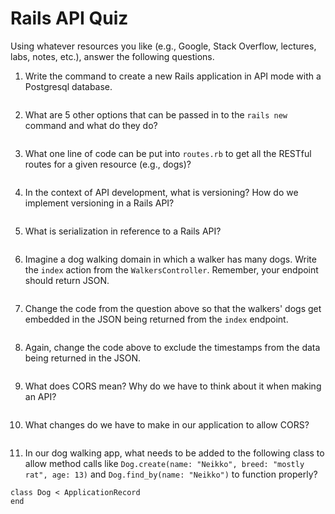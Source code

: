 # Rails API Quiz

Using whatever resources you like (e.g., Google, Stack Overflow, lectures, labs, notes, etc.), answer the following questions.

1. Write the command to create a new Rails application in API mode with a Postgresql database.

```
```

2. What are 5 other options that can be passed in to the `rails new` command and what do they do?

```
```

3. What one line of code can be put into `routes.rb` to get all the RESTful routes for a given resource (e.g., dogs)?

```
```

4. In the context of API development, what is versioning? How do we implement versioning in a Rails API?

```
```

5. What is serialization in reference to a Rails API?

```
```

6. Imagine a dog walking domain in which a walker has many dogs. Write the `index` action from the `WalkersController`. Remember, your endpoint should return JSON.

```
```

7. Change the code from the question above so that the walkers' dogs get embedded in the JSON being returned from the `index` endpoint.

```
```

8. Again, change the code above to exclude the timestamps from the data being returned in the JSON.

```
```

9. What does CORS mean? Why do we have to think about it when making an API?

```
```

10. What changes do we have to make in our application to allow CORS?

```
```

11. In our dog walking app, what needs to be added to the following class to allow method calls like `Dog.create(name: "Neikko", breed: "mostly rat", age: 13)` and `Dog.find_by(name: "Neikko")` to function properly?

```
class Dog < ApplicationRecord
end
```

```
```




